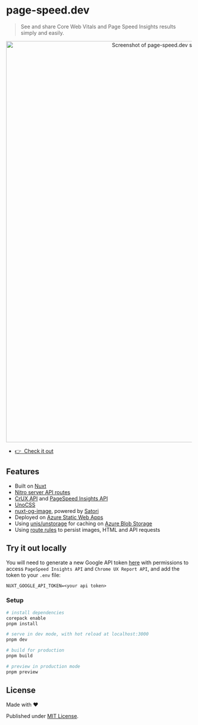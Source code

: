 # page-speed.dev

> See and share Core Web Vitals and Page Speed Insights results simply and easily.

<p align="center">
  <a href="https://page-speed.dev/" target="_blank">
    <img width="1090" alt="Screenshot of page-speed.dev showing performance metrics for https://roe.dev" src="https://github.com/danielroe/page-speed.dev/assets/28706372/3cc993b9-ea04-40a6-b98e-d7aa62cc1958">
  </a>
</p>

- [👉 &nbsp;Check it out](https://page-speed.dev/)

## Features

- Built on [Nuxt](https://nuxt.com/)
- [Nitro server API routes](https://nuxt.com/docs/guide/concepts/server-engine#server-engine)
- [CrUX API](https://developer.chrome.com/docs/crux/api#example_queries) and [PageSpeed Insights API](https://developers.google.com/speed/docs/insights/v5/get-started)
- [UnoCSS](https://unocss.dev/)
- [nuxt-og-image](https://github.com/harlan-zw/nuxt-og-image), powered by [Satori](https://github.com/vercel/satori)
- Deployed on [Azure Static Web Apps](https://azure.microsoft.com/en-gb/products/app-service/static/)
- Using [unjs/unstorage](https://unstorage.unjs.io/) for caching on [Azure Blob Storage](https://azure.microsoft.com/en-us/products/storage/blobs/)
- Using [route rules](https://nitro.unjs.io/guide/cache#route-rules) to persist images, HTML and API requests

## Try it out locally

You will need to generate a new Google API token [here](https://console.cloud.google.com/apis/credentials) with permissions to access `PageSpeed Insights API` and `Chrome UX Report API`, and add the token to your `.env` file:

```env
NUXT_GOOGLE_API_TOKEN=<your api token>
```

### Setup

```bash
# install dependencies
corepack enable
pnpm install

# serve in dev mode, with hot reload at localhost:3000
pnpm dev

# build for production
pnpm build

# preview in production mode
pnpm preview
```

## License

Made with ❤️

Published under [MIT License](./LICENCE).

